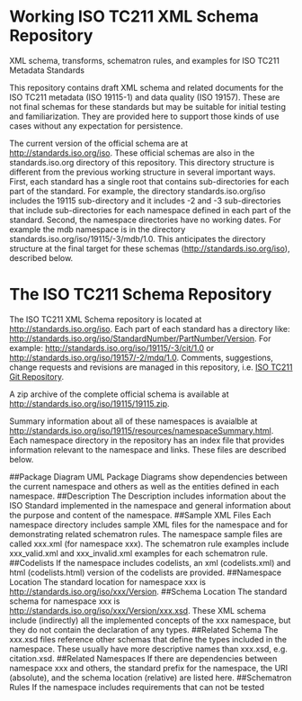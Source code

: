 Working ISO TC211 XML Schema Repository
===

XML schema, transforms, schematron rules, and examples for ISO TC211 Metadata Standards

This repository contains draft XML schema and related documents for the ISO TC211 metadata (ISO 19115-1) 
and data quality (ISO 19157). These are not final schemas for these standards but may be suitable for 
initial testing and familiarization. They are provided here to support those kinds of use cases 
without any expectation for persistence.

The current version of the official schema are at <http://standards.iso.org/iso>. These official schemas are also in the standards.iso.org directory of this repository. This directory structure is different from the previous working structure in several important ways. First, each standard has a single root that contains sub-directories for each part of the standard. For example, the directory standards.iso.org/iso includes the 19115 sub-directory and it includes -2 and -3 sub-directories that include sub-directories for each namespace defined in each part of the standard. Second, the namespace directories have no working dates. For example the mdb namespace is in the directory standards.iso.org/iso/19115/-3/mdb/1.0. This anticipates the directory structure at the final target for these schemas (http://standards.iso.org/iso), described below.

# The ISO TC211 Schema Repository
The ISO TC211 XML Schema repository is located at <http://standards.iso.org/iso>. Each part of each standard has a directory like: http://standards.iso.org/iso/StandardNumber/PartNumber/Version. For example:
<http://standards.iso.org/iso/19115/-3/cit/1.0> or
<http://standards.iso.org/iso/19157/-2/mdq/1.0>. Comments, suggestions, change requests and revisions are managed in this repository, i.e. [ISO TC211 Git Repository](https://github.com/ISO-TC211/XML).

A zip archive of the complete official schema is available at http://standards.iso.org/iso/19115/19115.zip.

Summary information about all of these namespaces is avaialble at http://standards.iso.org/iso/19115/resources/namespaceSummary.html. Each namespace directory in the repository has an index file that provides information relevant to the namespace and links. These files are described below.

##Package Diagram
UML Package Diagrams show dependencies between the current namespace and others as well as the entities defined in each namespace.
##Description
The Description includes information about the ISO Standard implemented in the namespace and general information about the purpose and content of the namespace.
##Sample XML Files
Each namespace directory includes sample XML files for the namespace and for demonstrating related schematron rules. The namespace sample files are called xxx.xml (for namespace xxx). The schematron rule examples include xxx_valid.xml and xxx_invalid.xml examples for each schematron rule.
##Codelists
If the namespace includes codelists, an xml (codelists.xml) and html (codelists.html) version of the codelists are provided.
##Namespace Location
The standard location for namespace xxx is http://standards.iso.org/iso/xxx/Version.
##Schema Location
The standard schema for namespace xxx is http://standards.iso.org/iso/xxx/Version/xxx.xsd. These XML schema include (indirectly) all the implemented concepts of the xxx namespace, but they do not contain the declaration of any types.
##Related Schema
The xxx.xsd files reference other schemas that define the types included in the namespace. These usually have more descriptive names than xxx.xsd, e.g. citation.xsd.
##Related Namespaces
If there are dependencies  between namespace xxx and others, the standard prefix for the namespace, the URI (absolute), and the schema location (relative) are listed here.
##Schematron Rules
If the namespace includes requirements that can not be tested 
